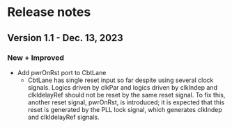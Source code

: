 # Release notes

## Version 1.1 - Dec. 13, 2023

### New + Improved

- Add pwrOnRst port to CbtLane
  - CbtLane has single reset input so far despite using several clock signals. Logics driven by clkPar and logics driven by clkIndep and clkIdelayRef should not be reset by the same reset signal. To fix this, another reset signal, pwrOnRst, is introduced; it is expected that this reset is generated by the PLL lock signal, which generates clkIndep and clkIdelayRef signals.
